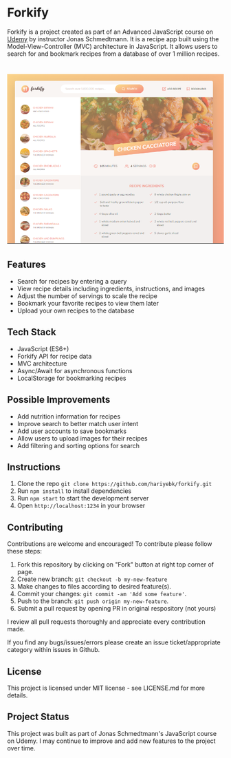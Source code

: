 
# Forkify 

Forkify is a project created as part of an Advanced JavaScript course on [Udemy](https://www.udemy.com/course/the-complete-javascript-course/) by instructor Jonas Schmedtmann. It is a recipe app built using the Model-View-Controller (MVC) architecture in JavaScript. It allows users to search for and bookmark recipes from a database of over 1 million recipes.

<h1 align="center">
    <img src="demo.png"/>
</h1>

## Features

- Search for recipes by entering a query
- View recipe details including ingredients, instructions, and images 
- Adjust the number of servings to scale the recipe 
- Bookmark your favorite recipes to view them later
- Upload your own recipes to the database

## Tech Stack

- JavaScript (ES6+)
- Forkify API for recipe data 
- MVC architecture
- Async/Await for asynchronous functions
- LocalStorage for bookmarking recipes

## Possible Improvements

- Add nutrition information for recipes 
- Improve search to better match user intent 
- Add user accounts to save bookmarks 
- Allow users to upload images for their recipes
- Add filtering and sorting options for search

## Instructions

1. Clone the repo ``` git clone https://github.com/hariyebk/forkify.git ```
2. Run `npm install` to install dependencies
3. Run `npm start` to start the development server
4. Open `http://localhost:1234` in your browser

## Contributing 

Contributions are welcome and encouraged! To contribute please follow these steps:

1. Fork this repository by clicking on "Fork" button at right top corner of page.
2. Create new branch: `git checkout -b my-new-feature`
3. Make changes to files according to desired feature(s).
4. Commit your changes: `git commit -am 'Add some feature'`.
5. Push to the branch: `git push origin my-new-feature`.
6. Submit a pull request by opening PR in original respository (not yours)

I review all pull requests thoroughly and appreciate every contribution made.


If you find any bugs/issues/errors please create an issue ticket/appropriate category within issues in Github.


## License

This project is licensed under MIT license - see LICENSE.md for more details.

## Project Status

This project was built as part of Jonas Schmedtmann's JavaScript course on Udemy. I may continue to improve and add new features to the project over time.
